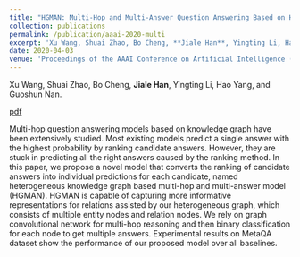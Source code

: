 ```yaml
---
title: "HGMAN: Multi-Hop and Multi-Answer Question Answering Based on Heterogeneous Knowledge Graph"
collection: publications
permalink: /publication/aaai-2020-multi
excerpt: 'Xu Wang, Shuai Zhao, Bo Cheng, **Jiale Han**, Yingting Li, Hao Yang, and Guoshun Nan.'
date: 2020-04-03
venue: 'Proceedings of the AAAI Conference on Artificial Intelligence (AAAI)'
---
```

Xu Wang, Shuai Zhao, Bo Cheng, **Jiale Han**, Yingting Li, Hao Yang, and Guoshun Nan.

[pdf](https://ojs.aaai.org/index.php/AAAI/article/view/7249)

Multi-hop question answering models based on knowledge graph have been extensively studied. Most existing models predict a single answer with the highest probability by ranking candidate answers. However, they are stuck in predicting all the right answers caused by the ranking method. In this paper, we propose a novel model that converts the ranking of candidate answers into individual predictions for each candidate, named heterogeneous knowledge graph based multi-hop and multi-answer model (HGMAN). HGMAN is capable of capturing more informative representations for relations assisted by our heterogeneous graph, which consists of multiple entity nodes and relation nodes. We rely on graph convolutional network for multi-hop reasoning and then binary classification for each node to get multiple answers. Experimental results on MetaQA dataset show the performance of our proposed model over all baselines.